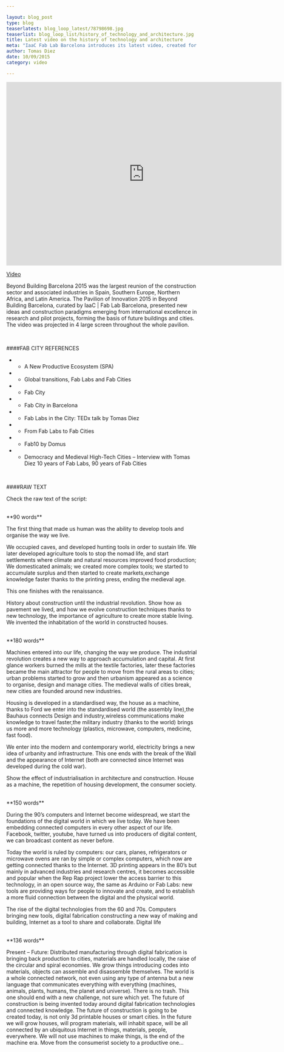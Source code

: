 ```yaml
---

layout: blog_post
type: blog
teaserlatest: blog_loop_latest/78798698.jpg
teaserlist: blog_loop_list/history_of_technology_and_architecture.jpg
title: Latest video on the history of technology and architecture
meta: "IaaC Fab Lab Barcelona introduces its latest video, created for Beyond Building Barcelona 2015 faire: A History of Architecture. The video narrates the history of technology applied to human housing, from the origins to the (possible) future."
author: Tomas Diez
date: 10/09/2015
category: video

---
```


<iframe src="https://player.vimeo.com/video/133676785" width="725" height="483" frameborder="0" webkitallowfullscreen mozallowfullscreen allowfullscreen></iframe>  

<br>

[Video](http://fablabbcn.org/video/2015/09/10/Latest-video-on-the-history-of-technology-and-architecture.html)  

Beyond Building Barcelona 2015 was the largest reunion of the construction sector and associated industries in Spain, Southern Europe, Northern Africa, and Latin America. The Pavilion of Innovation 2015 in Beyond Building Barcelona, curated by IaaC | Fab Lab Barcelona, presented new ideas and construction paradigms emerging from international excellence in research and pilot projects, forming the basis of future buildings and cities. The video was projected in 4 large screen throughout the whole pavilion.  

<br>

####FAB CITY REFERENCES

* - A New Productive Ecosystem (SPA)
* - Global transitions, Fab Labs and Fab Cities
* - Fab City
* - Fab City in Barcelona
* - Fab Labs in the City: TEDx talk by Tomas Diez
* - From Fab Labs to Fab Cities
* - Fab10 by Domus
* - Democracy and Medieval High-Tech Cities – Interview with Tomas Diez 10 years of Fab Labs, 90 years of Fab Cities


<br>

####RAW TEXT

Check the  raw text of the script:

<br>
**90 words**

The first thing that made us human was the ability to develop tools and organise the way we live.

We occupied caves, and developed hunting tools in order to sustain life.
We later developed agriculture tools to stop the nomad life, and start settlements where climate and natural resources improved food production;
We domesticated animals; we created more complex tools; we started to accumulate surplus and then started to create markets,exchange knowledge faster thanks to the printing press, ending the medieval age.

This one finishes with the renaissance.

History about construction until the industrial revolution. Show how as pavement we lived, and how we evolve construction techniques thanks to new technology, the importance of agriculture to create more stable living. We invented the inhabitation of the world in constructed houses.

<br>
**180 words**

Machines entered into our life, changing the way we produce. The industrial revolution creates a new way to approach accumulation and capital. At first glance workers burned the mills at the textile factories, later these factories became the main attractor for people to move from the rural areas to cities; urban problems started to grow and then urbanism appeared as a science to organise, design and manage cities. The medieval walls of cities break, new cities are founded around new industries.

Housing is developed in a standardised way, the house as a machine, thanks to Ford we enter into the standardised world (the assembly line),the Bauhaus connects Design and industry,wireless communications make knowledge to travel faster,the military industry (thanks to the world) brings us more and more technology (plastics, microwave, computers, medicine, fast food).

We enter into the modern and contemporary world, electricity brings a new idea of urbanity and infrastructure. This one ends with the break of the Wall and the appearance of Internet (both are connected since Internet was developed during the cold war).

Show the effect of industrialisation in architecture and construction. House as a machine, the repetition of housing development, the consumer society.

<br>
**150 words**

During the 90’s computers and Internet become widespread, we start the foundations of the digital world in which we live today. We have been embedding connected computers in every other aspect of our life. Facebook, twitter, youtube, have turned us into producers of digital content, we can broadcast content as never before. 

Today the world is ruled by computers: our cars, planes, refrigerators or microwave ovens are ran by simple or complex computers, which now are getting connected thanks to the Internet. 3D printing appears in the 80’s but mainly in advanced industries and research centres, it becomes accessible and popular when the Rep Rap project lower the access barrier to this technology, in an open source way, the same as Arduino or Fab Labs: new tools are providing ways for people to innovate and create, and to establish a more fluid connection between the digital and the physical world.

The rise of the digital technologies from the 60 and 70s. Computers bringing new tools, digital fabrication constructing a new way of making and building, Internet as a tool to share and collaborate. Digital life

<br>
**136 words**

Present – Future: Distributed manufacturing through digital fabrication is bringing back production to cities, materials are handled locally, the raise of the circular and spiral economies. We grow things introducing codes into materials, objects can assemble and disassemble themselves. The world is a whole connected network, not even using any type of antenna but a new language that communicates everything with everything (machines, animals, plants, humans, the planet and universe). There is no trash. This one should end with a new challenge, not sure which yet.
The future of construction is being invented today around digital fabrication technologies and connected knowledge.
The future of construction is going to be created today, is not only 3d printable houses or smart cities. In the future we will grow houses, will program materials, will inhabit space, will be all connected by an ubiquitous Internet in things, materials, people, everywhere. We will not use machines to make things, is the end of the machine era.
Move from the consumerist society to a productive one…
